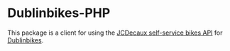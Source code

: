 # Dublinbikes-PHP

This package is a client for using the [JCDecaux self-service bikes API](https://developer.jcdecaux.com) for [Dublinbikes](http://www.dublinbikes.ie/).

